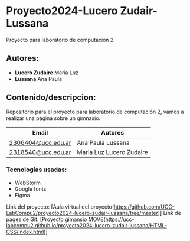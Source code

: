 # Proyecto2024-Lucero Zudair-Lussana
Proyecto para laboratorio de computación 2. 
## Autores: 
* **Lucero Zudaire** Maria Luz
* **Lussana** Ana Paula

## Contenido/descripcion: 
Repositorio para el proyecto para laboratorio de computación 2, vamos a realizar una página sobre un gimnasio.

| Email | Autores |
|-------|---------|
|2306404@ucc.edu.ar|Ana Paula Lussana|
|2318540@ucc.edu.ar|Maria Luz Lucero Zudaire|

### Tecnologías usadas:
* WebStorm
* Google fonts
* Figma

Link del proyecto: [Aula virtual del proyecto(https://github.com/UCC-LabCompu2/proyecto2024-lucero-zudair-lussana/tree/master)]
Link de pages de Git: [Proyecto gimansio MOVE(https://ucc-labcompu2.github.io/proyecto2024-lucero-zudair-lussana/HTML-CSS/Index.html)]